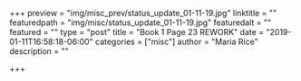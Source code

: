 +++
preview = "img/misc_prev/status_update_01-11-19.jpg"
linktitle = ""
featuredpath = "img/misc/status_update_01-11-19.jpg"
featuredalt = ""
featured = ""
type = "post"
title = "Book 1 Page 23 REWORK"
date = "2019-01-11T16:58:18-06:00"
categories = ["misc"]
author = "Maria Rice"
description = ""

+++

